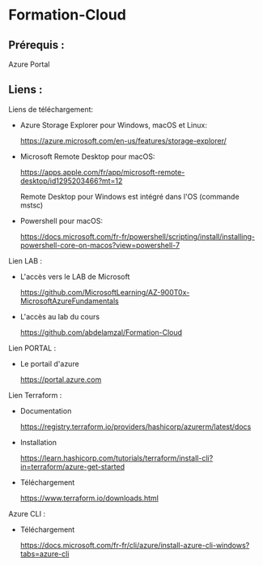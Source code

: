 # Formation-Cloud

## Prérequis :

Azure Portal

## Liens :

Liens de téléchargement:

- Azure Storage Explorer pour Windows, macOS et Linux:
    
    https://azure.microsoft.com/en-us/features/storage-explorer/

- Microsoft Remote Desktop pour macOS:

    https://apps.apple.com/fr/app/microsoft-remote-desktop/id1295203466?mt=12

    Remote Desktop pour Windows est intégré dans l'OS (commande mstsc)

- Powershell pour macOS:

    https://docs.microsoft.com/fr-fr/powershell/scripting/install/installing-powershell-core-on-macos?view=powershell-7


Lien LAB :

- L'accès vers le LAB de Microsoft

    https://github.com/MicrosoftLearning/AZ-900T0x-MicrosoftAzureFundamentals

- L'accès au lab du cours

    https://github.com/abdelamzal/Formation-Cloud


Lien PORTAL :

- Le portail d'azure

    https://portal.azure.com

Lien Terraform : 

- Documentation 

    https://registry.terraform.io/providers/hashicorp/azurerm/latest/docs

- Installation 

    https://learn.hashicorp.com/tutorials/terraform/install-cli?in=terraform/azure-get-started

- Téléchargement 

    https://www.terraform.io/downloads.html


Azure CLI :

- Téléchargement 

    https://docs.microsoft.com/fr-fr/cli/azure/install-azure-cli-windows?tabs=azure-cli
    